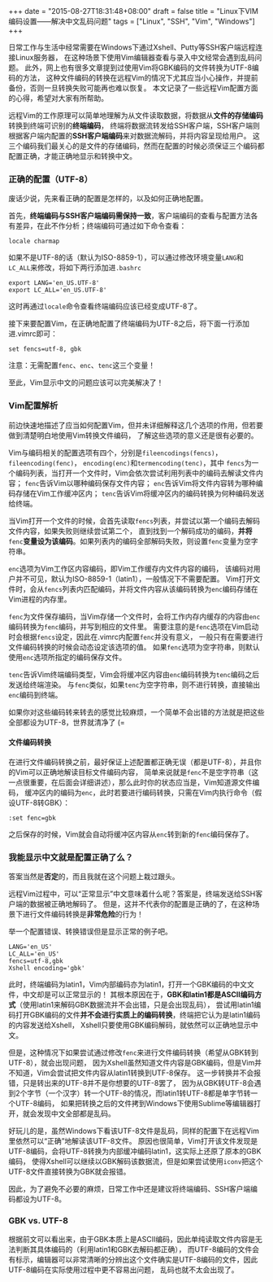 +++
date = "2015-08-27T18:31:48+08:00"
draft = false
title = "Linux下VIM编码设置——解决中文乱码问题"
tags = ["Linux", "SSH", "Vim", "Windows"]
+++

日常工作与生活中经常需要在Windows下通过Xshell、Putty等SSH客户端远程连接Linux服务器，
在这种场景下使用Vim编辑器查看与录入中文经常会遇到乱码问题。
此外，网上也有很多文章提到过使用Vim将GBK编码的文件转换为UTF-8编码的方法，
这种文件编码的转换在远程Vim的情况下尤其应当小心操作，并提前备份，否则一旦转换失败可能再也难以恢复。
本文记录了一些远程Vim配置方面的心得，希望对大家有所帮助。

远程Vim的工作原理可以简单地理解为从文件读取数据，将数据从**文件的存储编码**转换到终端可识别的**终端编码**，
终端将数据流转发给SSH客户端，SSH客户端则根据客户端内配置的**SSH客户端编码**来对数据流解码，并将内容呈现给用户。
这三个编码我们最关心的是文件的存储编码，然而在配置的时候必须保证三个编码都配置正确，才能正确地显示和转换中文。

### 正确的配置（UTF-8） 

废话少说，先来看正确的配置是怎样的，以及如何正确地配置。

首先，**终端编码与SSH客户端编码需保持一致**，客户端编码的查看与配置方法各有差异，在此不作分析；终端编码可通过如下命令查看：

	locale charmap

如果不是UTF-8的话（默认为ISO-8859-1），可以通过修改环境变量`LANG`和`LC_ALL`来修改，将如下两行添加进`.bashrc`

	export LANG='en_US.UTF-8'
	export LC_ALL='en_US.UTF-8'

这时再通过`locale`命令查看终端编码应该已经变成UTF-8了。

接下来要配置Vim，在正确地配置了终端编码为UTF-8之后，将下面一行添加进.vimrc即可：

	set fencs=utf-8, gbk
	
注意：无需配置`fenc`、`enc`、`tenc`这三个变量！

至此，Vim显示中文的问题应该可以完美解决了！

### Vim配置解析

前边快速地描述了应当如何配置Vim，但并未详细解释这几个选项的作用，但若要做到清楚明白地使用Vim转换文件编码，
了解这些选项的意义还是很有必要的。

Vim与编码相关的配置选项有四个，分别是`fileencodings(fencs)`，`fileencoding(fenc)`，
`encoding(enc)`和`termencoding(tenc)`，其中
`fencs`为一个编码列表，当打开一个文件时，Vim会依次尝试利用列表中的编码去解读文件内容；
`fenc`告诉Vim以哪种编码保存文件内容；
`enc`告诉Vim将文件内容转为哪种编码存储在Vim工作缓冲区内；
`tenc`告诉Vim将缓冲区内的编码转换为何种编码发送给终端。

当Vim打开一个文件的时候，会首先读取`fencs`列表，并尝试以第一个编码去解码文件内容，如果失败则继续尝试第二个，
直到找到一个解码成功的编码，**并将**`fenc`**变量设为该编码**。如果列表内的编码全部解码失败，则设置`fenc`变量为空字符串。

`enc`选项为Vim工作区内容编码，即Vim工作缓存内文件内容的编码，
该编码对用户并不可见，默认为ISO-8859-1（latin1），一般情况下不需要配置。
Vim打开文件时，会从`fencs`列表内匹配编码，并将文件内容从该编码转换为`enc`编码存储在Vim进程的内存里。

`fenc`为文件保存编码，当Vim存储一个文件时，会将工作内存内缓存的内容由`enc`编码转换为`fenc`编码，并写到相应的文件里。
需要注意的是`fenc`选项在Vim启动时会根据`fencs`设定，因此在.vimrc内配置`fenc`并没有意义，
一般只有在需要进行文件编码转换的时候会动态设定该选项的值。
如果`fenc`选项为空字符串，则默认使用`enc`选项所指定的编码保存文件。

`tenc`告诉Vim终端编码类型，Vim会将缓冲区内容由`enc`编码转换为`tenc`编码之后发送给终端渲染。
与`fenc`类似，如果`tenc`为空字符串，则不进行转换，直接输出`enc`编码到终端。

如果你对这些编码转来转去的感觉比较麻烦，一个简单不会出错的方法就是把这些全部都设为UTF-8，世界就清净了 (=

#### 文件编码转换

在进行文件编码转换之前，最好保证上述配置都正确无误（都是UTF-8），并且你的Vim可以正确地解读目标文件编码内容，
简单来说就是`fenc`不是空字符串（这一点很重要，在后面会详细讲述），那么此时你的状态应当是，Vim知道源文件编码，
缓冲区内的编码为`enc`，此时若要进行编码转换，只需在Vim内执行命令（假设UTF-8转GBK）：

	:set fenc=gbk

之后保存的时候，Vim就会自动将缓冲区内容从`enc`转到新的`fenc`编码保存了。

### 我能显示中文就是配置正确了么？

答案当然是**否定**的，而且我就在这个问题上栽过跟头。

远程Vim过程中，可以“正常显示”中文意味着什么呢？答案是，终端发送给SSH客户端的数据被正确地解码了。
但是，这并不代表你的配置是正确的了，在这种场景下进行文件编码转换是**非常危险**的行为！

举一个配置错误、转换错误但是显示正常的例子吧。

	LANG='en_US'
	LC_ALL='en_US'
	fencs=utf-8,gbk
	Xshell encoding='gbk'

此时，终端编码为latin1，Vim内部编码亦为latin1，打开一个GBK编码的中文文件，中文却是可以正常显示的！
其根本原因在于，**GBK和latin1都是ASCII编码方式**（使用latin1来解码GBK数据流并不会出错，只是会出现乱码），
尝试用latin1编码打开GBK编码的文件**并不会进行实质上的编码转换**，终端把它认为是latin1编码的内容发送给Xshell，
Xshell只要使用GBK编码解码，就依然可以正确地显示中文。

但是，这种情况下如果尝试通过修改`fenc`来进行文件编码转换（希望从GBK转到UTF-8），就会出现问题，
因为Xshell虽然知道文件内容是GBK编码，但是Vim并不知道，Vim会尝试把文件内容从latin1转换到UTF-8保存。
这一步转换并不会报错，只是转出来的UTF-8并不是你想要的UTF-8罢了，
因为从GBK转UTF-8会遇到2个字节（一个汉字）转一个UTF-8的情况，而latin1转UTF-8都是单字节转一个UTF-8编码，
如果把转换之后的文件拷到Windows下使用Sublime等编辑器打开，就会发现中文全部都是乱码。

好玩儿的是，虽然Windows下看该UTF-8文件是乱码，同样的配置下在远程Vim里依然可以“正确”地解读该UTF-8文件。
原因也很简单，Vim打开该文件发现是UTF-8编码，会将UTF-8转换为内部缓冲编码latin1，这实际上还原了原本的GBK编码，
使得Xshell可以继续以GBK解码该数据流，但是如果尝试使用`iconv`把这个UTF-8文件直接转换为GBK就会报错。

因此，为了避免不必要的麻烦，日常工作中还是建议将终端编码、SSH客户端编码都设为UTF-8。

### GBK vs. UTF-8

根据前文可以看出来，由于GBK本质上是ASCII编码，因此单纯读取文件内容是无法判断其具体编码的（利用latin1和GBK去解码都正确），
而UTF-8编码的文件会有标示，编辑器可以非常清晰的分辨出这个文件确实是UTF-8编码的文件，因此UTF-8编码在实际使用过程中更不容易出问题，
乱码也就不太会出现了。